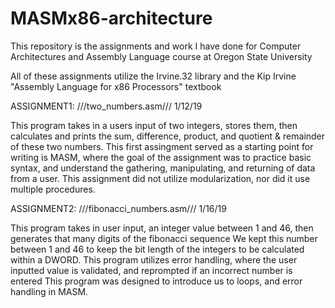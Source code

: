 # MASMx86-architecture
This repository is the assignments and work I have done for Computer Architectures and Assembly Language course at Oregon State University

All of these assignments utilize the Irvine.32 library and the  Kip Irvine "Assembly Language for x86 Processors" textbook

ASSIGNMENT1:      ///two_numbers.asm///             1/12/19

This program takes in a users input of two integers, stores them, then calculates and prints the sum, difference, product, and quotient & remainder of these two numbers. 
This first assingment served as a starting point for writing is MASM, where the goal of the assignment was to practice basic syntax, and understand the gathering, manipulating, and returning of data from a user. 
This assignment did not utilize modularization, nor did it use multiple procedures. 


ASSIGNMENT2:      ///fibonacci_numbers.asm///        1/16/19

This program takes in user input, an integer value between 1 and 46, then generates that many digits of the fibonacci sequence
We kept this number between 1 and 46 to keep the bit length of the integers to be calculated within a DWORD. 
This program utilizes error handling, where the user inputted value is validated, and reprompted if an incorrect number is entered
This program was designed to introduce us to loops, and error handling in MASM. 



